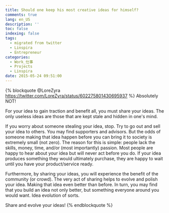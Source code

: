 ```yaml
---
title: Should one keep his most creative ideas for himself?
comments: true
lang: en_US
description: ''
toc: false
indexing: false
tags:
  - migrated from twitter
  - Linspira
  - Entrepreneur
categories:
  - Work_仕事
  - Projects
  - Linspira
date: 2015-05-24 09:51:00
---
```

{% blockquote @LoreZyra https://twitter.com/LoreZyra/status/602275801430695937 %}
Absolutely NOT!

For your idea to gain traction and benefit all, you must share your ideas. The only useless ideas are those that are kept  stale and hidden in one's mind.

If you worry about someone stealing your idea, stop. Try to go out and sell your idea to others. You may find supporters and advisors. But the odds of someone making that idea happen before you can bring it to society is extremely small (not zero). The reason for this is simple: people lack the skills, money, time, and/or (most importantly) passion. Most people are happy to hear about your idea but will never act before you do. If your idea produces something they would ultimately purchase, they are happy to wait until you have your product/service ready.


Furthermore, by sharing your ideas, you will experience the benefit of the community (or crowd). The very act of sharing helps to evolve and polish your idea. Making that idea even better than before. In turn, you may find that you build an idea not only better, but something everyone around you would want. Idea evolution of sorts.


Share and evolve your ideas!
{% endblockquote %}